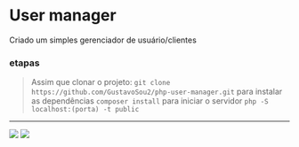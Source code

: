 # User manager

Criado um simples gerenciador de usuário/clientes

### etapas
> Assim que clonar o projeto: 
```git clone https://github.com/GustavoSou2/php-user-manager.git```
para instalar as dependências
`composer install`
para iniciar o servidor 
`php -S localhost:(porta) -t public`
---

![](https://github.com/GustavoSou2/php-user-manager/blob/master/assets/image.png)
![](https://github.com/GustavoSou2/php-user-manager/blob/master/assets/image_2.png)